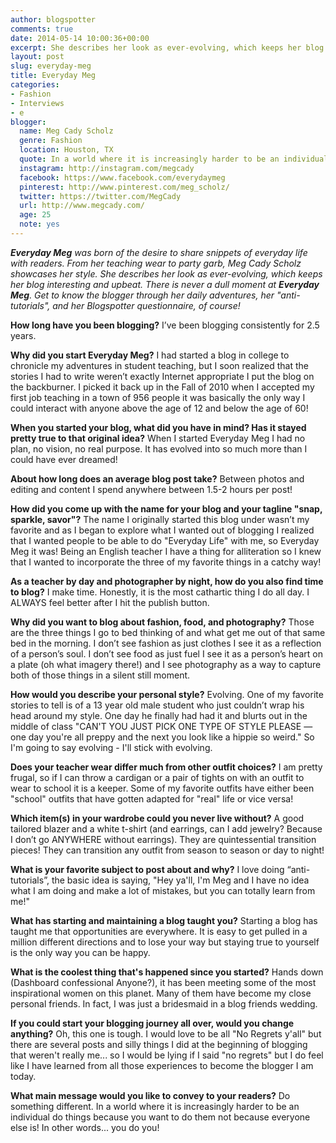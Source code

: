 ```yaml
---
author: blogspotter
comments: true
date: 2014-05-14 10:00:36+00:00
excerpt: She describes her look as ever-evolving, which keeps her blog interesting and upbeat. There is never a dull moment at <strong>Everyday Meg</strong>.
layout: post
slug: everyday-meg
title: Everyday Meg
categories:
- Fashion
- Interviews
- e
blogger:
  name: Meg Cady Scholz
  genre: Fashion
  location: Houston, TX
  quote: In a world where it is increasingly harder to be an individual do things because you want to do them not because everyone else is!
  instagram: http://instagram.com/megcady
  facebook: https://www.facebook.com/everydaymeg
  pinterest: http://www.pinterest.com/meg_scholz/
  twitter: https://twitter.com/MegCady
  url: http://www.megcady.com/
  age: 25
  note: yes
---
```


_**Everyday Meg** was born of the desire to share snippets of everyday life with readers. From her teaching wear to party garb, Meg Cady Scholz showcases her style. She describes her look as ever-evolving, which keeps her blog interesting and upbeat. There is never a dull moment at **Everyday Meg**. Get to know the blogger through her daily adventures, her "anti-tutorials", and her Blogspotter questionnaire, of course!_

**How long have you been blogging?** I’ve been blogging consistently for 2.5 years.

**Why did you start Everyday Meg?** I had started a blog in college to chronicle my adventures in student teaching, but I soon realized that the stories I had to write weren’t exactly Internet appropriate I put the blog on the backburner. I picked it back up in the Fall of 2010 when I accepted my first job teaching in a town of 956 people it was basically the only way I could interact with anyone above the age of 12 and below the age of 60!

**When you started your blog, what did you have in mind? Has it stayed pretty true to that original idea?** When I started Everyday Meg I had no plan, no vision, no real purpose. It has evolved into so much more than I could have ever dreamed!

**About how long does an average blog post take?** Between photos and editing and content I spend anywhere between 1.5-2 hours per post!

**How did you come up with the name for your blog and your tagline "snap, sparkle, savor"?** The name I originally started this blog under wasn’t my favorite and as I began to explore what I wanted out of blogging I realized that I wanted people to be able to do "Everyday Life" with me, so Everyday Meg it was! Being an English teacher I have a thing for alliteration so I knew that I wanted to incorporate the three of my favorite things in a catchy way!

**As a teacher by day and photographer by night, how do you also find time to blog?** I make time. Honestly, it is the most cathartic thing I do all day. I ALWAYS feel better after I hit the publish button.

**Why did you want to blog about fashion, food, and photography?** Those are the three things I go to bed thinking of and what get me out of that same bed in the morning. I don’t see fashion as just clothes I see it as a reflection of a person’s soul. I don’t see food as just fuel I see it as a person’s heart on a plate (oh what imagery there!) and I see photography as a way to capture both of those things in a silent still moment.

**How would you describe your personal style?** Evolving. One of my favorite stories to tell is of a 13 year old male student who just couldn’t wrap his head around my style. One day he finally had had it and blurts out in the middle of class "CAN'T YOU JUST PICK ONE TYPE OF STYLE PLEASE — one day you're all preppy and the next you look like a hippie so weird." So I'm going to say evolving - I'll stick with evolving.

**Does your teacher wear differ much from other outfit choices?** I am pretty frugal, so if I can throw a cardigan or a pair of tights on with an outfit to wear to school it is a keeper. Some of my favorite outfits have either been "school" outfits that have gotten adapted for "real" life or vice versa!

**Which item(s) in your wardrobe could you never live without?** A good tailored blazer and a white t-shirt (and earrings, can I add jewelry? Because I don’t go ANYWHERE without earrings). They are quintessential transition pieces! They can transition any outfit from season to season or day to night!

**What is your favorite subject to post about and why?** I love doing “anti-tutorials”, the basic idea is saying, "Hey ya'll, I'm Meg and I have no idea what I am doing and make a lot of mistakes, but you can totally learn from me!"

**What has starting and maintaining a blog taught you?** Starting a blog has taught me that opportunities are everywhere. It is easy to get pulled in a million different directions and to lose your way but staying true to yourself is the only way you can be happy.

**What is the coolest thing that's happened since you started?** Hands down (Dashboard confessional Anyone?), it has been meeting some of the most inspirational women on this planet. Many of them have become my close personal friends. In fact, I was just a bridesmaid in a blog friends wedding.

**If you could start your blogging journey all over, would you change anything?** Oh, this one is tough. I would love to be all "No Regrets y'all" but there are several posts and silly things I did at the beginning of blogging that weren't really me... so I would be lying if I said "no regrets" but I do feel like I have learned from all those experiences to become the blogger I am today.

**What main message would you like to convey to your readers?** Do something different. In a world where it is increasingly harder to be an individual do things because you want to do them not because everyone else is! In other words... you do you!
